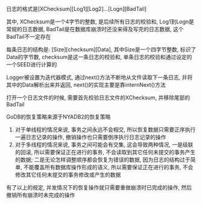 日志的格式是[XChecksum][Log1][Log2]...[Logn][BadTail]

其中, XChecksum是一个4字节的整数, 是后续所有日志的校验和, Log1到Logn是常规的日志数据, BadTail是在数据库崩溃时还没来得及写完的日志数据, 这个BadTail不一定存在

每条日志的结构是: [Size][checksum][Data], 其中Size是一个四字节整数, 标识了Data的字节数, checksum是这一条日志的校验和, 单条日志的校验和通过设定的一个SEED进行计算的

Logger被设置为迭代器模式, 通过next()方法不断地从文件读取下一条日志, 并将其中的Data解析出来并返回, next()的实现主要是靠internNext()方法

打开一个日志文件的时候, 需要首先校验日志文件的XChecksum, 并移除尾部的BadTail

GoDB的恢复策略来源于NYADB2的恢复策略

1. 对于单线程的情况来说, 事务之间永远不会相交, 所以恢复数据只需要正序执行一遍日志记录的操作, 撤销操作也只需要倒序执行日志记录的操作
2. 对于多线程的情况来说, 事务之间可能会有交集, 这会导致两种情况, 一是级联的回滚, 所以需要保证正在进行的事务, 不会读取到其它任何未提交的事务产生的数据; 二是无论怎样调整顺序都会恢复为错误的数据, 因为日志的结构过于简单, 不能覆盖所有数据库操作形成的语义, 所以需要保证正在进行的事务, 不会修改其它任何未提交的事务修改或产生的数据

有了以上的规定, 并发情况下的恢复操作就只需要重做崩溃时已完成的操作, 然后撤销所有崩溃时未完成的操作

    